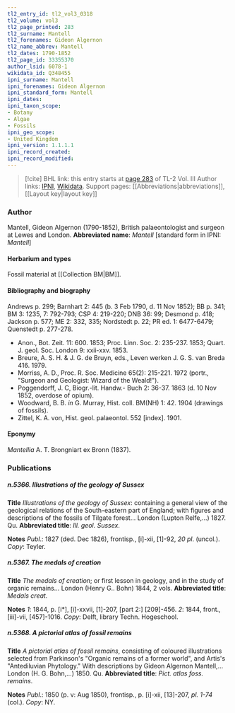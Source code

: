```yaml
---
tl2_entry_id: tl2_vol3_0318
tl2_volume: vol3
tl2_page_printed: 283
tl2_surname: Mantell
tl2_forenames: Gideon Algernon
tl2_name_abbrev: Mantell
tl2_dates: 1790-1852
tl2_page_id: 33355370
author_lsid: 6078-1
wikidata_id: Q348455
ipni_surname: Mantell
ipni_forenames: Gideon Algernon
ipni_standard_form: Mantell
ipni_dates: 
ipni_taxon_scope: 
- Botany
- Algae
- Fossils
ipni_geo_scope: 
- United Kingdom
ipni_version: 1.1.1.1
ipni_record_created: 
ipni_record_modified:
---
```


> [!cite] BHL link: this entry starts at [page 283](https://www.biodiversitylibrary.org/page/33355370) of TL-2 Vol. III
> Author links: [IPNI](https://www.ipni.org/a/6078-1), [Wikidata](https://www.wikidata.org/wiki/Q348455). Support pages: [[Abbreviations|abbreviations]], [[Layout key|layout key]]

### Author

Mantell, Gideon Algernon (1790-1852), British palaeontologist and surgeon at Lewes and London. 
**Abbreviated name**: *Mantell* \[standard form in IPNI: *Mantell*\]

#### Herbarium and types

Fossil material at [[Collection BM|BM]].

#### Bibliography and biography

Andrews p. 299; Barnhart 2: 445 (b. 3 Feb 1790, d. 11 Nov 1852); BB p. 341; BM 3: 1235, 7: 792-793; CSP 4: 219-220; DNB 36: 99; Desmond p. 418; Jackson p. 577; ME 2: 332, 335; Nordstedt p. 22; PR ed. 1: 6477-6479; Quenstedt p. 277-278.
- Anon., Bot. Zeit. 11: 600. 1853; Proc. Linn. Soc. 2: 235-237. 1853; Quart. J. geol. Soc. London 9: xxii-xxv. 1853.
- Breure, A. S. H. & J. G. de Bruyn, eds., Leven werken J. G. S. van Breda 416. 1979.
- Morriss, A. D., Proc. R. Soc. Medicine 65(2): 215-221. 1972 (portr., "Surgeon and Geologist: Wizard of the Weald!").
- Poggendorff, J. C, Biogr.-lit. Handw.- Buch 2: 36-37. 1863 (d. 10 Nov 1852, overdose of opium).
- Woodward, B. B. *in* G. Murray, Hist. coll. BM(NH) 1: 42. 1904 (drawings of fossils).
- Zittel, K. A. von, Hist. geol. palaeontol. 552 \[index\]. 1901.

#### Eponymy

*Mantellia* A. T. Brongniart ex Bronn (1837).

### Publications

##### n.5366. Illustrations of the geology of Sussex

**Title**
*Illustrations of the geology of Sussex*: containing a general view of the geological relations of the South-eastern part of England; with figures and descriptions of the fossils of Tilgate forest... London (Lupton Relfe,...) 1827. Qu.
**Abbreviated title**: *Ill. geol. Sussex*.

**Notes**
*Publ*.: 1827 (ded. Dec 1826), frontisp., \[i\]-xii, \[1\]-92, *20 pl*. (uncol.). *Copy*: Teyler.

##### n.5367. The medals of creation

**Title**
*The medals of creation*; or first lesson in geology, and in the study of organic remains... London (Henry G.. Bohn) 1844, 2 vols.
**Abbreviated title**: *Medals creat.*

**Notes**
*1*: 1844, p. \[i\*\], \[i\]-xxvii, \[1\]-207, \[part 2:\] \[209\]-456.
*2*: 1844, front., \[iii\]-vii, \[457\]-1016.
*Copy*: Delft, library Techn. Hogeschool.

##### n.5368. A pictorial atlas of fossil remains

**Title**
*A pictorial atlas of fossil remains*, consisting of coloured illustrations selected from Parkinson's "Organic remains of a former world", and Artis's "Antediluvian Phytology." With descriptions by Gideon Algernon Mantell,... London (H. G. Bohn,...) 1850. Qu.
**Abbreviated title**: *Pict. atlas foss. remains*.

**Notes**
*Publ*.: 1850 (p. v: Aug 1850), frontisp., p. \[i\]-xii, \[13\]-207, *pl. 1-74* (col.). *Copy*: NY.

